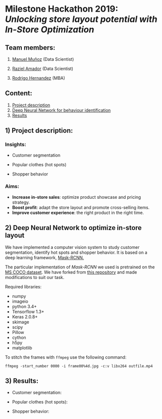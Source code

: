 # Milestone Hackathon 2019: *Unlocking store layout potential with In-Store Optimization*

## Team members:

1. [Manuel Muñoz](https://www.linkedin.com/in/manuelmunozaguirre/) (Data Scientist)

2. [Raziel Amador](https://www.linkedin.com/in/raziel-amador-rios-14161268/) (Data Scientist)

3. [Rodrigo Hernandez](https://www.linkedin.com/in/raziel-amador-rios-14161268/) (MBA)

## Content:

1. [Project description](#description)
2. [Deep Neural Network for behaviour identification](#deep)
3. [Results](#results)

## 1) <a id='description'></a> Project description:

### Insights:

* Customer segmentation

* Popular clothes (hot spots)

* Shopper behavior

### Aims:

* **Increase in-store sales**: optimize product showcase and pricing strategy.
* **Boost profit**: adapt the store layout and promote cross-selling items.
* **Improve customer experience**: the right product in the right time.


## 2) <a id='deep'></a> Deep Neural Network to optimize in-store layout

We have implemented a computer vision system to study customer segmentation, identify hot spots and shopper behavior. It is based on a deep learning framework, [Mask-RCNN.](https://arxiv.org/abs/1703.06870)

The particular implementation of *Mask-RCNN* we used is pretrained on the [MS COCO dataset](https://arxiv.org/abs/1405.03120). We have forked from [this repository](https://github.com/minimaxir/person-blocker) and made modifications to suit our task.

Required libraries:
- numpy
- imageio
- python 3.4+
- Tensorflow 1.3+
- Keras 2.0.8+
- skimage
- scipy
- Pillow
- cython
- h5py
- matplotlib

To stitch the frames with `ffmpeg` use the following command:

```{r}
ffmpeg -start_number 0000 -i frame00%4d.jpg -c:v libx264 outfile.mp4
```
## 3) <a id='results'></a> Results:

* Customer segmentation:

* Popular clothes (hot spots):

* Shopper behavior: 
